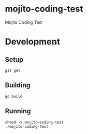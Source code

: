 # mojito-coding-test

Mojito Coding Test

# Development

## Setup

```
git get
```

## Building

```
go build
```

## Running

```
chmod +x mojito-coding-test
./mojito-coding-test
```
